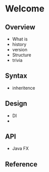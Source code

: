 # Welcome

## Overview

* What is
* history
* version
* Structure
* trivia

## Syntax

* inheritence

## Design

* DI
* 
## API

* Java FX

## Reference



